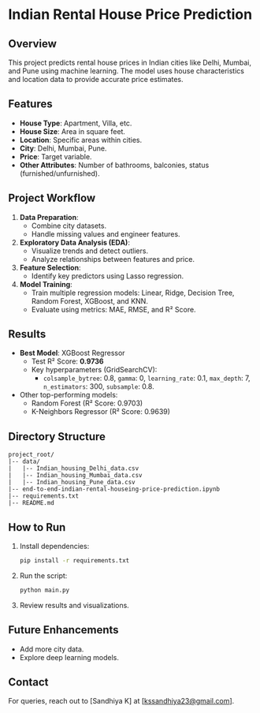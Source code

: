 # Indian Rental House Price Prediction

## Overview

This project predicts rental house prices in Indian cities like Delhi, Mumbai, and Pune using machine learning. The model uses house characteristics and location data to provide accurate price estimates.

## Features

- **House Type**: Apartment, Villa, etc.
- **House Size**: Area in square feet.
- **Location**: Specific areas within cities.
- **City**: Delhi, Mumbai, Pune.
- **Price**: Target variable.
- **Other Attributes**: Number of bathrooms, balconies, status (furnished/unfurnished).

## Project Workflow

1. **Data Preparation**:
   - Combine city datasets.
   - Handle missing values and engineer features.
2. **Exploratory Data Analysis (EDA)**:
   - Visualize trends and detect outliers.
   - Analyze relationships between features and price.
3. **Feature Selection**:
   - Identify key predictors using Lasso regression.
4. **Model Training**:
   - Train multiple regression models: Linear, Ridge, Decision Tree, Random Forest, XGBoost, and KNN.
   - Evaluate using metrics: MAE, RMSE, and R² Score.

## Results

- **Best Model**: XGBoost Regressor
  - Test R² Score: **0.9736**
  - Key hyperparameters (GridSearchCV):
    - `colsample_bytree`: 0.8, `gamma`: 0, `learning_rate`: 0.1, `max_depth`: 7, `n_estimators`: 300, `subsample`: 0.8.
- Other top-performing models:
  - Random Forest (R² Score: 0.9703)
  - K-Neighbors Regressor (R² Score: 0.9639)

## Directory Structure

```
project_root/
|-- data/
|   |-- Indian_housing_Delhi_data.csv
|   |-- Indian_housing_Mumbai_data.csv
|   |-- Indian_housing_Pune_data.csv
|-- end-to-end-indian-rental-houseing-price-prediction.ipynb
|-- requirements.txt
|-- README.md
```

## How to Run

1. Install dependencies:
   ```bash
   pip install -r requirements.txt
   ```
2. Run the script:
   ```bash
   python main.py
   ```
3. Review results and visualizations.

## Future Enhancements

- Add more city data.
- Explore deep learning models.



## Contact

For queries, reach out to [Sandhiya K] at [[kssandhiya23@gmail.com](mailto\:kssandhiya23@gmail.com)].

